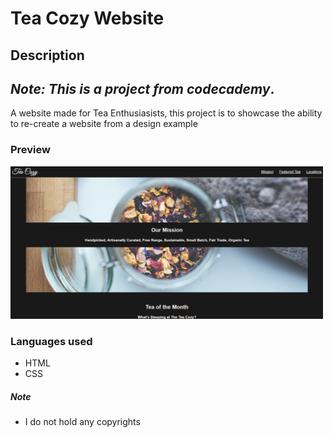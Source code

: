 # Tea Cozy Website

## Description

## **_Note: This is a project from codecademy_**.

A website made for Tea Enthusiasists, this project is to showcase the ability to re-create a website from a design example

### Preview
<!-- you can't have spaces in your preview image btw -->

<!-- One way to do it -->
<!-- ![alt text](2022-11-02-111644.png ) -->

<!-- another way (and you can set width) -->
<img src="2022-11-02-112416.png" alt="preview of website" width="500"/>

### Languages used

-   HTML
-   CSS

##### Note

-   I do not hold any copyrights
